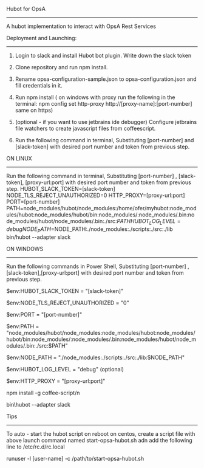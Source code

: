 Hubot for OpsA
***************

A hubot implementation to interact with OpsA Rest Services

Deployment and Launching:
**********************
1. Login to slack and install Hubot bot plugin. Write down the slack token
2. Clone repository and run npm install.
3. Rename opsa-configuration-sample.json to opsa-configuration.json and fill credentials in it.
4. Run npm install
( on windows with proxy run the following in the terminal: npm config set http-proxy http://[proxy-name]:[port-number]
    same on https)

5. (optional - if you want to use jetbrains ide debugger) Configure jetbrains file watchers to create javascript files from coffeescript.
3. Run the following command in terminal, Substituting [port-number] and [slack-token] with desired port number and token from previous step.

ON LINUX
*********

Run the following command in terminal, Substituting [port-number] , [slack-token], [proxy-url:port] with desired port number and token from previous step.
HUBOT_SLACK_TOKEN=[slack-token] NODE_TLS_REJECT_UNAUTHORIZED=0 HTTP_PROXY=[proxy-url:port] PORT=[port-number]  PATH=node_modules/hubot/node_modules:/home/ofer/myhubot:node_modules/hubot:node_modules/hubot/bin:node_modules/:node_modules/.bin:node_modules/hubot/node_modules/.bin:./src:$PATH HUBOT_LOG_LEVEL=debug NODE_PATH=$NODE_PATH:./node_modules:./scripts:./src:./lib bin/hubot --adapter slack

ON WINDOWS
***********

Run the following commands in Power Shell, Substituting [port-number] , [slack-token],[proxy-url:port] with desired port number and token from previous step.

$env:HUBOT_SLACK_TOKEN = "[slack-token]"

$env:NODE_TLS_REJECT_UNAUTHORIZED = "0"

$env:PORT = "[port-number]"

$env:PATH = "node_modules/hubot/node_modules:node_modules/hubot:node_modules/hubot/bin:node_modules/:node_modules/.bin:node_modules/hubot/node_modules/.bin:./src:$PATH"

$env:NODE_PATH = "./node_modules:./scripts:./src:./lib:$NODE_PATH"

$env:HUBOT_LOG_LEVEL = "debug" (optional)

$env:HTTP_PROXY = "[proxy-url:port]"


npm install -g coffee-script/n

bin\hubot --adapter slack


Tips
*****


To auto - start the hubot script on reboot on centos, create a script file with above launch command named  start-opsa-hubot.sh adn add the following line to  /etc/rc.d/rc.local
 
runuser -l  [user-name] -c /path/to/start-opsa-hubot.sh
